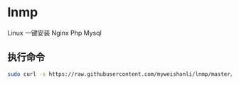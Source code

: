 # lnmp
Linux 一键安装 Nginx Php Mysql

## 执行命令

```bash
sudo curl -s https://raw.githubusercontent.com/myweishanli/lnmp/master/lnmp.sh | bash
```
